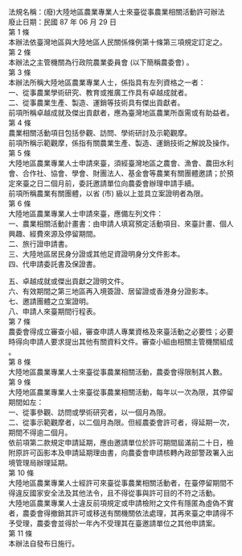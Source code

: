 法規名稱：(廢)大陸地區農業專業人士來臺從事農業相關活動許可辦法  
廢止日期：民國 87 年 06 月 29 日  
第 1 條  
本辦法依臺灣地區與大陸地區人民關係條例第十條第三項規定訂定之。  
第 2 條  
本辦法之主管機關為行政院農業委員會 (以下簡稱農委會) 。  
第 3 條  
本辦法所稱大陸地區農業專業人士，係指具有左列資格之一者：  
一、從事農業學術研究、教育或推廣工作具有卓越成就者。  
二、從事農業生產、製造、運銷等技術具有傑出貢獻者。  
前項所稱卓越成就及傑出貢獻者，應為臺灣地區農業所亟需或有助益者。  
第 4 條  
農業相關活動項目包括參觀、訪問、學術研討及示範觀摩。  
前項所稱示範觀摩，係指有關農業生產、製造、運銷技術之解說及操作。  
第 5 條  
大陸地區農業專業人士申請來臺，須經臺灣地區之農會、漁會、農田水利  
會、合作社、協會、學會、財團法人、基金會等農業有關團體邀請；於預  
定來臺之日二個月前，委託邀請單位向農委會辦理申請手續。  
前項所稱農業有關團體，以省 (市) 級以上並具立案證明者為限。  
第 6 條  
大陸地區農業專業人士申請來臺，應備左列文件：  
一、農業相關活動計畫書：由申請人填寫預定活動項目、來臺計畫、個人  
興趣、經費來源及停留期間。  
二、旅行證申請書。  
三、大陸地區居民身分證或其他足資證明身分文件影本。  
四、代申請委託書及保證書。  


五、卓越成就或傑出貢獻之證明文件。  
六、有效期間之第三地區再入境簽證、居留證或香港身分證影本。  
七、邀請團體之立案證明。  
八、申請人來臺期間行程表。  
第 7 條  
農委會得成立審查小組，審查申請人專業資格及來臺活動之必要性；必要  
時得向申請人要求提出其他有關資料文件。審查小組由相關主管機關組成  
。  
第 8 條  
大陸地區農業專業人士來臺從事農業相關活動，農委會得限制其人數。  
第 9 條  
大陸地區農業專業人士來臺從事農業相關活動，每年以一次為限，其停留  
期間如左：  
一、從事參觀、訪問或學術研究者，以一個月為限。  
二、從事示範觀摩者，以二個月為限。但經農委會許可者，得延期一次，  
期間不得逾二個月。  
依前項第二款規定申請延期，應由邀請單位於許可期間屆滿前二十日，檢  
附原許可函影本及申請延期理由書，向農委會申請核轉內政部警政署入出  
境管理局辦理延期。  
第 10 條  
大陸地區農業專業人士經許可來臺從事農業相關活動者，在臺停留期間不  
得違反國家安全法及其他法令，且不得從事與許可目的不符之活動。  
大陸地區農業專業人士違反前項規定或申請檢附之文件有隱匿為虛偽不實  
者，農委會得撤銷其許可或移送有關機關依法處理，其再來臺之申請得不  
予受理，農委會並得於一年內不受理其在臺邀請單位之其他申請案。  
第 11 條  
本辦法自發布日施行。  


